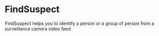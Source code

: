 # FindSuspect
FindSuspect helps you to identify a person or a group of person from a surveillance camera video feed
